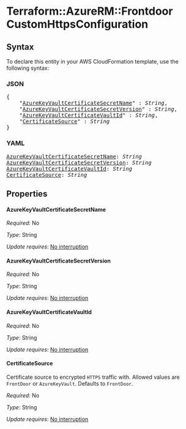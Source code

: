 # Terraform::AzureRM::Frontdoor CustomHttpsConfiguration

## Syntax

To declare this entity in your AWS CloudFormation template, use the following syntax:

### JSON

<pre>
{
    "<a href="#azurekeyvaultcertificatesecretname" title="AzureKeyVaultCertificateSecretName">AzureKeyVaultCertificateSecretName</a>" : <i>String</i>,
    "<a href="#azurekeyvaultcertificatesecretversion" title="AzureKeyVaultCertificateSecretVersion">AzureKeyVaultCertificateSecretVersion</a>" : <i>String</i>,
    "<a href="#azurekeyvaultcertificatevaultid" title="AzureKeyVaultCertificateVaultId">AzureKeyVaultCertificateVaultId</a>" : <i>String</i>,
    "<a href="#certificatesource" title="CertificateSource">CertificateSource</a>" : <i>String</i>
}
</pre>

### YAML

<pre>
<a href="#azurekeyvaultcertificatesecretname" title="AzureKeyVaultCertificateSecretName">AzureKeyVaultCertificateSecretName</a>: <i>String</i>
<a href="#azurekeyvaultcertificatesecretversion" title="AzureKeyVaultCertificateSecretVersion">AzureKeyVaultCertificateSecretVersion</a>: <i>String</i>
<a href="#azurekeyvaultcertificatevaultid" title="AzureKeyVaultCertificateVaultId">AzureKeyVaultCertificateVaultId</a>: <i>String</i>
<a href="#certificatesource" title="CertificateSource">CertificateSource</a>: <i>String</i>
</pre>

## Properties

#### AzureKeyVaultCertificateSecretName

_Required_: No

_Type_: String

_Update requires_: [No interruption](https://docs.aws.amazon.com/AWSCloudFormation/latest/UserGuide/using-cfn-updating-stacks-update-behaviors.html#update-no-interrupt)

#### AzureKeyVaultCertificateSecretVersion

_Required_: No

_Type_: String

_Update requires_: [No interruption](https://docs.aws.amazon.com/AWSCloudFormation/latest/UserGuide/using-cfn-updating-stacks-update-behaviors.html#update-no-interrupt)

#### AzureKeyVaultCertificateVaultId

_Required_: No

_Type_: String

_Update requires_: [No interruption](https://docs.aws.amazon.com/AWSCloudFormation/latest/UserGuide/using-cfn-updating-stacks-update-behaviors.html#update-no-interrupt)

#### CertificateSource

Certificate source to encrypted `HTTPS` traffic with. Allowed values are `FrontDoor` or `AzureKeyVault`. Defaults to `FrontDoor`.

_Required_: No

_Type_: String

_Update requires_: [No interruption](https://docs.aws.amazon.com/AWSCloudFormation/latest/UserGuide/using-cfn-updating-stacks-update-behaviors.html#update-no-interrupt)

